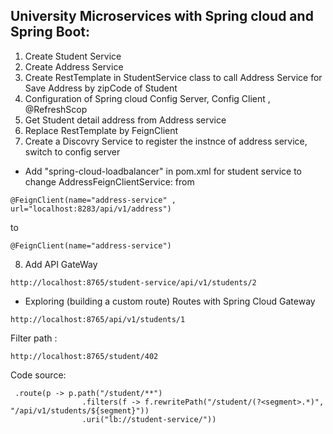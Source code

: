 ## University Microservices with Spring cloud and Spring Boot: #
1. Create Student Service
2. Create Address Service
3. Create RestTemplate in StudentService class to call Address Service for Save Address by zipCode of Student
4. Configuration of Spring cloud Config Server, Config Client , @RefreshScop
5. Get Student detail address from Address service
6. Replace RestTemplate by FeignClient
7. Create a Discovry Service to register the instnce of address service, switch to config server
* Add "spring-cloud-loadbalancer" in pom.xml for student service to change AddressFeignClientService:
from
```
@FeignClient(name="address-service" , url="localhost:8283/api/v1/address")
```
to 
```
@FeignClient(name="address-service")
```
8. Add API GateWay
```
http://localhost:8765/student-service/api/v1/students/2
```
* Exploring (building a custom route) Routes with Spring Cloud Gateway
```
http://localhost:8765/api/v1/students/1
```
Filter path :
```
http://localhost:8765/student/402
```
Code source:
```
 .route(p -> p.path("/student/**")
                .filters(f -> f.rewritePath("/student/(?<segment>.*)", "/api/v1/students/${segment}"))
                .uri("lb://student-service/"))
```


